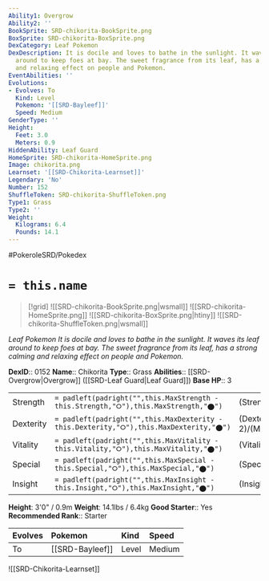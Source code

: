 ```yaml
---
Ability1: Overgrow
Ability2: ''
BookSprite: SRD-chikorita-BookSprite.png
BoxSprite: SRD-chikorita-BoxSprite.png
DexCategory: Leaf Pokemon
DexDescription: It is docile and loves to bathe in the sunlight. It waves its leaf
  around to keep foes at bay. The sweet fragrance from its leaf, has a strong calming
  and relaxing effect on people and Pokemon.
EventAbilities: ''
Evolutions:
- Evolves: To
  Kind: Level
  Pokemon: '[[SRD-Bayleef]]'
  Speed: Medium
GenderType: ''
Height:
  Feet: 3.0
  Meters: 0.9
HiddenAbility: Leaf Guard
HomeSprite: SRD-chikorita-HomeSprite.png
Image: chikorita.png
Learnset: '[[SRD-Chikorita-Learnset]]'
Legendary: 'No'
Number: 152
ShuffleToken: SRD-chikorita-ShuffleToken.png
Type1: Grass
Type2: ''
Weight:
  Kilograms: 6.4
  Pounds: 14.1
---
```


#PokeroleSRD/Pokedex

# `= this.name`

> [!grid]
> ![[SRD-chikorita-BookSprite.png|wsmall]]
> ![[SRD-chikorita-HomeSprite.png]]
> ![[SRD-chikorita-BoxSprite.png|htiny]]
> ![[SRD-chikorita-ShuffleToken.png|wsmall]]


*Leaf Pokemon*
*It is docile and loves to bathe in the sunlight. It waves its leaf around to keep foes at bay. The sweet fragrance from its leaf, has a strong calming and relaxing effect on people and Pokemon.*

**DexID**:: 0152
**Name**:: Chikorita
**Type**:: Grass
**Abilities**:: [[SRD-Overgrow|Overgrow]] ([[SRD-Leaf Guard|Leaf Guard]])
**Base HP**:: 3

|           |                                                                                        |                                          |
| --------- | -------------------------------------------------------------------------------------- | ---------------------------------------- |
| Strength  | `= padleft(padright("",this.MaxStrength - this.Strength,"⭘"),this.MaxStrength,"⬤")`    | (Strength::2)/(MaxStrength::4)   |
| Dexterity | `= padleft(padright("",this.MaxDexterity - this.Dexterity,"⭘"),this.MaxDexterity,"⬤")` | (Dexterity:: 2)/(MaxDexterity::4) |
| Vitality  | `= padleft(padright("",this.MaxVitality - this.Vitality,"⭘"),this.MaxVitality,"⬤")`    | (Vitality::2)/(MaxVitality::4)   |
| Special   | `= padleft(padright("",this.MaxSpecial - this.Special,"⭘"),this.MaxSpecial,"⬤")`       | (Special::2)/(MaxSpecial::4)     |
| Insight   | `= padleft(padright("",this.MaxInsight - this.Insight,"⭘"),this.MaxInsight,"⬤")`       | (Insight::2)/(MaxInsight::4)     |

**Height**: 3'0" / 0.9m
**Weight**: 14.1lbs / 6.4kg
**Good Starter**:: Yes
**Recommended Rank**:: Starter

| Evolves   | Pokemon         | Kind   | Speed   |
|:----------|:----------------|:-------|:--------|
| To        | [[SRD-Bayleef]] | Level  | Medium  |

![[SRD-Chikorita-Learnset]]